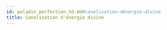 ```yaml
---
id: paladin_perfection_hd.md#canalisation-dénergie-divine
title: Canalisation d'énergie divine
---
```


